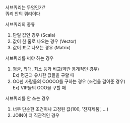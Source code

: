 서브쿼리는 무엇인가?  
쿼리 안의 쿼리이다

서브쿼리의 종류
1. 단일 값인 경우 (Scala)
1. 값이 한 줄로 나오는 경우 (Vector)
1. 값이 표로 나오는 경우 (Matrix)

서브쿼리를 써야 하는 경우

1. 평균, 최대, 최소 등과 비교(약간 통계적인 경우)  
    Ex) 평균과 유사한 값들을 구할 때
1. OO한 사람들의 OOOOO를 구하는 경우 (조건을 걸어준 경우)  
    Ex) VIP들의 OOO을 구할 때

서브쿼리를 안 쓰는 경우

1. 너무 단순한 조건이나 고정된 값(100, '전자제품', ...)
1. JOIN이 더 직관적인 경우

